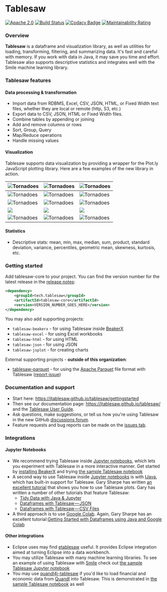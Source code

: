 Tablesaw
=======

[![Apache 2.0](https://img.shields.io/github/license/nebula-plugins/nebula-project-plugin.svg)](http://www.apache.org/licenses/LICENSE-2.0)
[![Build Status](https://travis-ci.org/jtablesaw/tablesaw.svg?branch=master)](https://travis-ci.org/jtablesaw/tablesaw)
[![Codacy Badge](https://app.codacy.com/project/badge/Grade/3ebd154b5253466b932cb17dda737293)](https://www.codacy.com/gh/jtablesaw/tablesaw/dashboard?utm_source=github.com&amp;utm_medium=referral&amp;utm_content=jtablesaw/tablesaw&amp;utm_campaign=Badge_Grade)
[![Maintainability Rating](https://sonarcloud.io/api/project_badges/measure?project=jtablesaw_tablesaw&metric=sqale_rating)](https://sonarcloud.io/dashboard?id=jtablesaw_tablesaw)

### Overview

__Tablesaw__ is a dataframe and visualization library, as well as utilities for loading, transforming, filtering, and summarizing data. It's fast and careful with memory. If you work with data in Java, it may save you time and effort. Tablesaw also supports descriptive statistics and integrates well with the Smile machine learning library.

### Tablesaw features

#### Data processing & transformation
* Import data from RDBMS, Excel, CSV, JSON, HTML, or Fixed Width text files, whether they are local or remote (http, S3, etc.)
* Export data to CSV, JSON, HTML or Fixed Width files.
* Combine tables by appending or joining
* Add and remove columns or rows
* Sort, Group, Query
* Map/Reduce operations
* Handle missing values

#### Visualization

Tablesaw supports data visualization by providing a wrapper for the Plot.ly JavaScript plotting library. Here are a few examples of the new library in action.

| ![Tornadoes](https://jtablesaw.github.io/tablesaw/userguide/images/eda/box1.png) | ![Tornadoes](https://jtablesaw.github.io/tablesaw/userguide/images/eda/scatter_2_Yaxes.png) | ![Tornadoes](https://jtablesaw.github.io/tablesaw/userguide/images/tornado.scatter.png) |
| ------------------------------------------------------------ | ------------------------------------------------------------ | ------------------------------------------------------------ |
| ![Tornadoes](https://jtablesaw.github.io/tablesaw/userguide/images/eda/bush_time_series2.png) | ![Tornadoes](https://jtablesaw.github.io/tablesaw/userguide/images/eda/hist_overlay.png) | ![Tornadoes](https://jtablesaw.github.io/tablesaw/userguide/images/eda/histogram2.png) |
| ![Tornadoes](https://jtablesaw.github.io/tablesaw/userguide/images/eda/histogram2d.png) | ![Tornadoes](https://jtablesaw.github.io/tablesaw/userguide/images/eda/pie.png) | ![Tornadoes](https://jtablesaw.github.io/tablesaw/userguide/images/eda/wine_bubble_3d.png) |
| ![](https://jtablesaw.github.io/tablesaw/userguide/images/eda/wine_bubble_with_groups.png) | ![](https://jtablesaw.github.io/tablesaw/userguide/images/eda/robberies_area.png) | ![](https://jtablesaw.github.io/tablesaw/userguide/images/ml/regression/wins%20by%20year.png) |
| ![Tornadoes](https://jtablesaw.github.io/tablesaw/userguide/images/eda/bush_heatmap1.png) | ![Tornadoes](https://jtablesaw.github.io/tablesaw/userguide/images/eda/tornado_bar_groups.png) | ![Tornadoes](https://jtablesaw.github.io/tablesaw/userguide/images/eda/ohlc1.png) |

#### Statistics

* Descriptive stats: mean, min, max, median, sum, product, standard deviation, variance, percentiles, geometric mean, skewness, kurtosis, etc.

### Getting started

Add tablesaw-core to your project. You can find the version number for the latest release in the [release notes](https://github.com/jtablesaw/tablesaw/releases):

```xml
<dependency>
    <groupId>tech.tablesaw</groupId>
    <artifactId>tablesaw-core</artifactId>
    <version>VERSION_NUMBER_GOES_HERE</version>
</dependency>
```

You may also add supporting projects:
- `tablesaw-beakerx` - for using Tablesaw inside [BeakerX](http://beakerx.com/)
- `tablesaw-excel` - for using Excel workbooks
- `tablesaw-html` - for using HTML
- `tablesaw-json` - for using JSON
- `tablesaw-jsplot` - for creating charts

External supporting projects - **outside of this organization**:
- [tablesaw-parquet](https://github.com/tlabs-data/tablesaw-parquet) - for using the [Apache Parquet](https://parquet.apache.org/) file format with Tablesaw ([report issue](https://github.com/tlabs-data/tablesaw-parquet/issues))

### Documentation and support

* Start here:  https://jtablesaw.github.io/tablesaw/gettingstarted
* Then see our documentation page: https://jtablesaw.github.io/tablesaw/ and the [Tablesaw User Guide](https://jtablesaw.github.io/tablesaw/userguide/toc).
* Ask questions, make suggestions, or tell us how you're using Tablesaw in the new GitHub [discussions forum](https://github.com/jtablesaw/tablesaw/discussions). 
* Feature requests and bug reports can be made on the [issues tab](https://github.com/jtablesaw/tablesaw/issues).

### Integrations

#### Jupyter Notebooks

* We recommend trying Tablesaw inside [Jupyter notebooks](http://arogozhnikov.github.io/2016/09/10/jupyter-features.html), which lets you experiment with Tablesaw in a more interactive manner. Get started by [installing BeakerX](http://beakerx.com/documentation) and trying [the sample Tablesaw notebook](https://github.com/twosigma/beakerx/blob/master/doc/groovy/Tablesaw.ipynb)
* A second way to use Tablesaw inside [Jupyter notebooks](http://arogozhnikov.github.io/2016/09/10/jupyter-features.html) is with [IJava](https://github.com/SpencerPark/IJava), which has built-in support for Tablesaw. Gary Sharpe has written [an excellent tutorial](https://medium.com/@gmsharpe/java-jupyter-plotly-e1bbaa7f2be8) that shows you how to use Tablesaw plots. Gary has written a number of other tutorials that feature Tablesaw:
  * [Tidy Data with Java & Jupyter](https://medium.com/@gmsharpe/tidy-data-with-java-jupyter-b1e131b37ab0)
  * [Dataframes with Tablesaw — JSON](https://medium.com/@gmsharpe/dataframes-with-tablesaw-json-46dda9c8c217?source=your_stories_page----------------------------------------)
  * [Dataframes with Tablesaw — CSV Files](https://medium.com/@gmsharpe/importing-data-with-tablesaw-part-1-csv-files-3ac6f135cf6f?source=your_stories_page----------------------------------------)
* A third approach is to use [Google Colab](https://colab.research.google.com). Again, Gary Sharpe has an excellent tutorial:[Getting Started with Dataframes using Java and Google Colab](https://medium.com/@gmsharpe/getting-started-with-tablesaw-and-google-colab-65ef0cbe280c)

#### Other integrations

* Eclipse uses may find [etablesaw](https://github.com/hallvard/etablesaw) useful. It provides Eclipse integration aimed at turning Eclipse into a data workbench.   
* You may utilize Tablesaw with many machine learning libraries. To see an example of using Tablesaw with [Smile](https://haifengl.github.io) check out [the sample Tablesaw Jupyter notebook](https://github.com/twosigma/beakerx/blob/master/doc/groovy/Tablesaw.ipynb)
* You may use [quandl4j-tablesaw](http://quandl4j.org) if you'd like to load financial and economic data from [Quandl](https://www.quandl.com) into Tablesaw. This is demonstrated in [the sample Tablesaw notebook](https://github.com/twosigma/beakerx/blob/master/doc/groovy/Tablesaw.ipynb) as well

